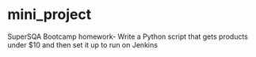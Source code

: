 # mini_project
SuperSQA Bootcamp homework- Write a Python script that gets products under $10 and then set it up to run on Jenkins
